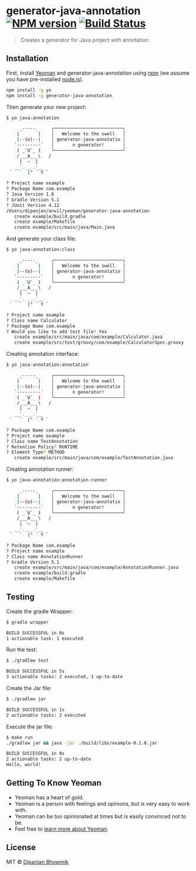 # generator-java-annotation [![NPM version][npm-image]][npm-url] [![Build Status][travis-image]][travis-url]
> Creates a generator for Java project with annotation

## Installation

First, install [Yeoman](http://yeoman.io) and generator-java-annotation using [npm](https://www.npmjs.com/) (we assume you have pre-installed [node.js](https://nodejs.org/)).

```bash
npm install -g yo
npm install -g generator-java-annotation
```

Then generate your new project:

```bash
$ yo java-annotation

     _-----_     ╭──────────────────────────╮
    |       |    │   Welcome to the swell   │
    |--(o)--|    │ generator-java-annotatio │
   `---------´   │       n generator!       │
    ( _´U`_ )    ╰──────────────────────────╯
    /___A___\   /
     |  ~  |
   __'.___.'__
 ´   `  |° ´ Y `

? Project name example
? Package Name com.example
? Java Version 1.8
? Gradle Version 5.1
? JUnit Version 4.12
/Users/dipanjan/anvil/yeoman/generator-java-annotation
   create example/build.gradle
   create example/Makefile
   create example/src/main/java/Main.java
```

And generate your class file:

```bash
$ yo java-annotation:class

     _-----_     ╭──────────────────────────╮
    |       |    │   Welcome to the swell   │
    |--(o)--|    │ generator-java-annotatio │
   `---------´   │       n generator!       │
    ( _´U`_ )    ╰──────────────────────────╯
    /___A___\   /
     |  ~  |
   __'.___.'__
 ´   `  |° ´ Y `

? Project name example
? Class name Calculator
? Package Name com.example
? Would you like to add test file? Yes
   create example/src/main/java/com/example/Calculator.java
   create example/src/test/groovy/com/example/CalculatorSpec.groovy
```

Creating annotation interface:

```bash
$ yo java-annotation:annotation

     _-----_     ╭──────────────────────────╮
    |       |    │   Welcome to the swell   │
    |--(o)--|    │ generator-java-annotatio │
   `---------´   │       n generator!       │
    ( _´U`_ )    ╰──────────────────────────╯
    /___A___\   /
     |  ~  |
   __'.___.'__
 ´   `  |° ´ Y `

? Package Name com.example
? Project name example
? Class name TestAnnotation
? Retention Policy? RUNTIME
? Element Type? METHOD
   create example/src/main/java/com/example/TestAnnotation.java
```

Creating annotation runner:

```bash
$ yo java-annotation:annotation-runner

     _-----_     ╭──────────────────────────╮
    |       |    │   Welcome to the swell   │
    |--(o)--|    │ generator-java-annotatio │
   `---------´   │       n generator!       │
    ( _´U`_ )    ╰──────────────────────────╯
    /___A___\   /
     |  ~  |
   __'.___.'__
 ´   `  |° ´ Y `

? Package Name com.example
? Project name example
? Class name AnnotationRunner
? Gradle Version 5.1
   create example/src/main/java/com/example/AnnotationRunner.java
   create example/build.gradle
   create example/Makefile
```
## Testing

Create the gradle Wrapper:

```bash
$ gradle wrapper

BUILD SUCCESSFUL in 0s
1 actionable task: 1 executed

```

Run the test:

```bash
$ ./gradlew test

BUILD SUCCESSFUL in 5s
3 actionable tasks: 2 executed, 1 up-to-date
```

Create the Jar file:

```bash
$ ./gradlew jar

BUILD SUCCESSFUL in 1s
2 actionable tasks: 2 executed
```

Execute the jar file:

```bash
$ make run
./gradlew jar && java -jar ./build/libs/example-0.1.0.jar

BUILD SUCCESSFUL in 0s
2 actionable tasks: 2 up-to-date
Hello, world!
```

## Getting To Know Yeoman

 * Yeoman has a heart of gold.
 * Yeoman is a person with feelings and opinions, but is very easy to work with.
 * Yeoman can be too opinionated at times but is easily convinced not to be.
 * Feel free to [learn more about Yeoman](http://yeoman.io/).

## License

MIT © [Dipanjan Bhowmik](https://onlydevelop.github.io/)


[npm-image]: https://badge.fury.io/js/generator-java-annotation.svg
[npm-url]: https://npmjs.org/package/generator-java-annotation
[travis-image]: https://travis-ci.org/onlydevelop/generator-java-annotation.svg?branch=master
[travis-url]: https://travis-ci.org/onlydevelop/generator-java-annotation
